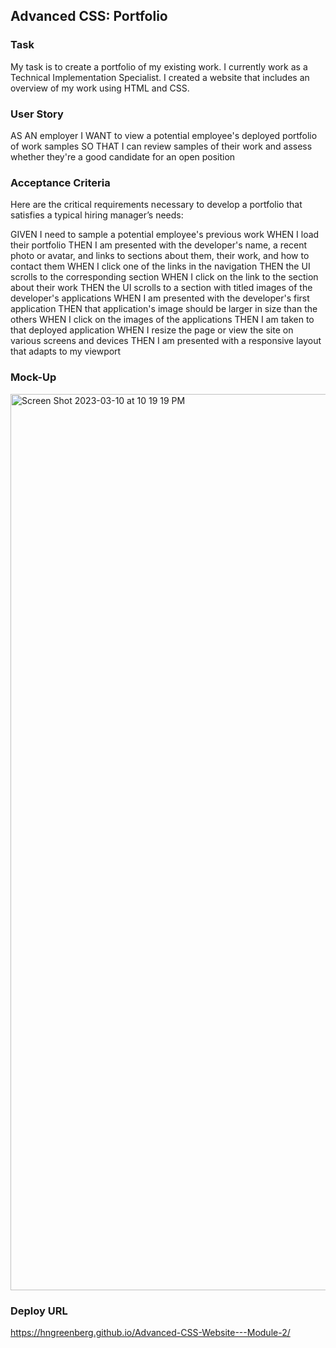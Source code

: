 ## Advanced CSS: Portfolio

### Task

My task is to create a portfolio of my existing work. I currently work as a Technical Implementation Specialist. I created a website that includes an overview of my work using HTML and CSS.

### User Story

AS AN employer
I WANT to view a potential employee's deployed portfolio of work samples
SO THAT I can review samples of their work and assess whether they're a good candidate for an open position



### Acceptance Criteria
Here are the critical requirements necessary to develop a portfolio that satisfies a typical hiring manager’s needs:

GIVEN I need to sample a potential employee's previous work
WHEN I load their portfolio
THEN I am presented with the developer's name, a recent photo or avatar, and links to sections about them, their work, and how to contact them
WHEN I click one of the links in the navigation
THEN the UI scrolls to the corresponding section
WHEN I click on the link to the section about their work
THEN the UI scrolls to a section with titled images of the developer's applications
WHEN I am presented with the developer's first application
THEN that application's image should be larger in size than the others
WHEN I click on the images of the applications
THEN I am taken to that deployed application
WHEN I resize the page or view the site on various screens and devices
THEN I am presented with a responsive layout that adapts to my viewport



### Mock-Up

<img width="1434" alt="Screen Shot 2023-03-10 at 10 19 19 PM" src="https://user-images.githubusercontent.com/119267074/224468681-725a01bd-cfde-4037-88b7-95b8f229f06b.png">


### Deploy URL

https://hngreenberg.github.io/Advanced-CSS-Website---Module-2/



